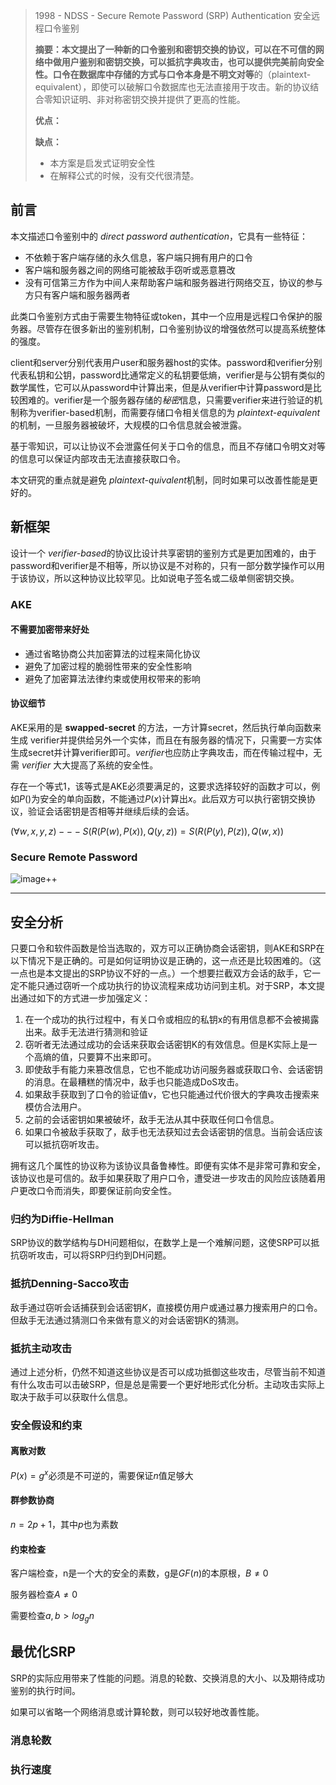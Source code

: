 > 1998 - NDSS - Secure Remote Password (SRP) Authentication 安全远程口令鉴别
>
> **摘要：**本文提出了一种新的口令鉴别和密钥交换的协议，可以在不可信的网络中做用户鉴别和密钥交换，可以抵抗字典攻击，也可以提供完美前向安全性。口令在数据库中存储的方式与口令本身是**不明文对等**的（plaintext-equivalent），即使可以破解口令数据库也无法直接用于攻击。新的协议结合零知识证明、非对称密钥交换并提供了更高的性能。
>
> **优点：**
>
> **缺点：**
>
> - 本方案是启发式证明安全性
> - 在解释公式的时候，没有交代很清楚。

## 前言

本文描述口令鉴别中的 *direct password authentication*，它具有一些特征：

- 不依赖于客户端存储的永久信息，客户端只拥有用户的口令
- 客户端和服务器之间的网络可能被敌手窃听或恶意篡改
- 没有可信第三方作为中间人来帮助客户端和服务器进行网络交互，协议的参与方只有客户端和服务器两者

此类口令鉴别方式由于需要生物特征或token，其中一个应用是远程口令保护的服务器。尽管存在很多新出的鉴别机制，口令鉴别协议的增强依然可以提高系统整体的强度。

client和server分别代表用户user和服务器host的实体。password和verifier分别代表私钥和公钥，password比通常定义的私钥要低熵，verifier是与公钥有类似的数学属性，它可以从password中计算出来，但是从verifier中计算password是比较困难的。verifier是一个服务器存储的*秘密*信息，只需要verifier来进行验证的机制称为verifier-based机制，而需要存储口令相关信息的为 *plaintext-equivalent*的机制，一旦服务器被破坏，大规模的口令信息就会被泄露。

基于零知识，可以让协议不会泄露任何关于口令的信息，而且不存储口令明文对等的信息可以保证内部攻击无法直接获取口令。

本文研究的重点就是避免 *plaintext-quivalent*机制，同时如果可以改善性能是更好的。

## 新框架

设计一个 *verifier-based*的协议比设计共享密钥的鉴别方式是更加困难的，由于password和verifier是不相等，所以协议是不对称的，只有一部分数学操作可以用于该协议，所以这种协议比较罕见。比如说电子签名或二级单侧密钥交换。

### AKE

#### 不需要加密带来好处

- 通过省略协商公共加密算法的过程来简化协议
- 避免了加密过程的脆弱性带来的安全性影响
- 避免了加密算法法律约束或使用权带来的影响

#### 协议细节

AKE采用的是 **swapped-secret** 的方法，一方计算secret，然后执行单向函数来生成 verifier并提供给另外一个实体，而且在有服务器的情况下，只需要一方实体生成secret并计算verifier即可。*verifier*也应防止字典攻击，而在传输过程中，无需 *verifier* 大大提高了系统的安全性。

存在一个等式1，该等式是AKE必须要满足的，这要求选择较好的函数才可以，例如$P()$为安全的单向函数，不能通过$P(x)$计算出$x$。此后双方可以执行密钥交换协议，验证会话密钥是否相等并继续后续的会话。

$(∀w,x,y,z)---S(R(P(w),P(x)),Q(y,z))=S(R(P(y),P(z)),Q(w,x))$

### Secure Remote Password 

![image](https://user-images.githubusercontent.com/40269368/158005913-f432312a-99d6-4392-ac91-3e30d683d390.png)++

---

## 安全分析

只要口令和软件函数是恰当选取的，双方可以正确协商会话密钥，则AKE和SRP在以下情况下是正确的。可是如何证明协议是正确的，这一点还是比较困难的。（这一点也是本文提出的SRP协议不好的一点。）一个想要拦截双方会话的敌手，它一定不能只通过窃听一个成功执行的协议流程来成功访问到主机。对于SRP，本文提出通过如下的方式进一步加强定义：

1. 在一个成功的执行过程中，有关口令或相应的私钥x的有用信息都不会被揭露出来。敌手无法进行猜测和验证
2. 窃听者无法通过成功的会话来获取会话密钥K的有效信息。但是K实际上是一个高熵的值，只要算不出来即可。
3. 即使敌手有能力来篡改信息，它也不能成功访问服务器或获取口令、会话密钥的消息。在最糟糕的情况中，敌手也只能造成DoS攻击。
4. 如果敌手获取到了口令的验证值v，它也只能通过代价很大的字典攻击搜索来模仿合法用户。
5. 之前的会话密钥如果被破坏，敌手无法从其中获取任何口令信息。
6. 如果口令被敌手获取了，敌手也无法获知过去会话密钥的信息。当前会话应该可以抵抗窃听攻击。

拥有这几个属性的协议称为该协议具备鲁棒性。即便有实体不是非常可靠和安全，该协议也是可信的。敌手如果获取了用户口令，遭受进一步攻击的风险应该随着用户更改口令而消失，即要保证前向安全性。

### 归约为Diffie-Hellman

SRP协议的数学结构与DH问题相似，在数学上是一个难解问题，这使SRP可以抵抗窃听攻击，可以将SRP归约到DH问题。

### 抵抗Denning-Sacco攻击

敌手通过窃听会话捕获到会话密钥$K$，直接模仿用户或通过暴力搜索用户的口令。但敌手无法通过猜测口令来做有意义的对会话密钥K的猜测。

### 抵抗主动攻击

通过上述分析，仍然不知道这些协议是否可以成功抵御这些攻击，尽管当前不知道有什么攻击可以击破SRP，但是总是需要一个更好地形式化分析。主动攻击实际上取决于敌手可以获取什么信息。

### 安全假设和约束

#### 离散对数

$P(x) = g^x$必须是不可逆的，需要保证$n$值足够大

#### 群参数协商

$n=2p+1$，其中$p$也为素数

#### 约束检查

客户端检查，n是一个大的安全的素数，g是$GF(n)$的本原根，$B≠0$

服务器检查$A≠0$

需要检查$a,b>log_g{n}$

## 最优化SRP

SRP的实际应用带来了性能的问题。消息的轮数、交换消息的大小、以及期待成功鉴别的执行时间。

如果可以省略一个网络消息或计算轮数，则可以较好地改善性能。

### 消息轮数

### 执行速度













